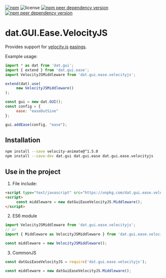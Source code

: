 [![npm](https://img.shields.io/npm/v/dat.gui.ease.velocityjs)](https://www.npmjs.com/package/dat.gui.ease.velocityjs) ![license](https://img.shields.io/npm/l/dat.gui.ease.velocityjs) [![npm peer dependency version](https://img.shields.io/npm/dependency-version/dat.gui.ease.velocityjs/peer/dat.gui.ease)](https://www.npmjs.com/package/dat.gui.ease) [![npm peer dependency version](https://img.shields.io/npm/dependency-version/dat.gui.ease.velocityjs/peer/velocity-animate)](https://www.npmjs.com/package/velocityjs)

# dat.GUI.Ease.VelocityJS

Provides support for [velocity.js](http://velocityjs.org/) [easings](http://velocityjs.org/#easing).

Example usage:
```javascript
import * as dat from 'dat.gui';
import { extend } from 'dat.gui.ease';
import VelocityJSMiddleware from 'dat.gui.ease.velocityjs';

extend(dat).use(
     new VelocityJSMiddleware()
);

const gui = new dat.GUI();
const config = {
     ease: "easeOutSine"
};

gui.addEase(config, "ease");
```

## Installation
```bash
npm install --save velocity-animate@^1.5.0
npm install --save-dev dat.gui dat.gui.ease dat.gui.ease.velocityjs
```
## Use in the project
1. File include:
```html
<script type="text/javascript" src="https://unpkg.com/dat.gui.ease.velocityjs@latest/dist/dat.gui.ease.velocityjs.min.js"></script>
<script>
     const middleware = new datGuiEaseVelocityJS.Middleware();
</script> 
```

2. ES6 module
```javascript
import VelocityJSMiddleware from 'dat.gui.ease.velocityjs';
// or
import { Middleware as VelocityJSMiddleware } from 'dat.gui.ease.velocityjs';

const middleware = new VelocityJSMiddleware();
```
3. CommonJS
```javascript
const datGuiEaseVelocityJS = require('dat.gui.ease.velocityjs');

const middleware = new datGuiEaseVelocityJS.Middleware();
```

